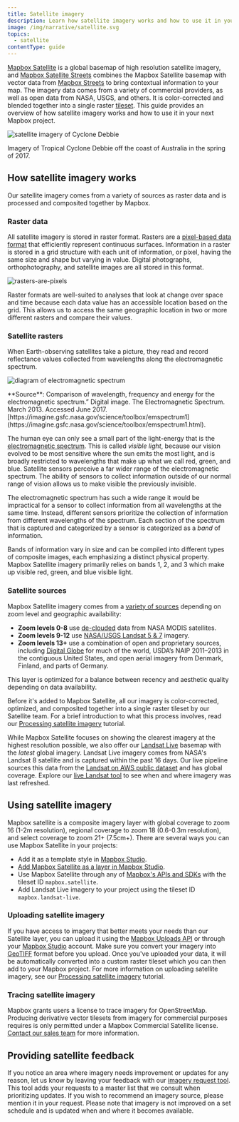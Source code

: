 ```yaml
---
title: Satellite imagery
description: Learn how satellite imagery works and how to use it in your next Mapbox project.
image: /img/narrative/satellite.svg
topics:
  - satellite
contentType: guide
---
```


[Mapbox Satellite](/help/glossary/mapbox-satellite) is a global basemap of high resolution satellite imagery, and [Mapbox Satellite Streets](https://www.mapbox.com/maps/satellite) combines the Mapbox Satellite basemap with vector data from [Mapbox Streets](https://www.mapbox.com/maps/streets/) to bring contextual information to your map. The imagery data comes from a variety of commercial providers, as well as open data from NASA, USGS, and others. It is color-corrected and blended together into a single raster [tileset](/help/glossary/tileset/). This guide provides an overview of how satellite imagery works and how to use it in your next Mapbox project.

![satellite imagery of Cyclone Debbie](/help/img/satellite/cyclone-debbie.jpg)

<div class='caption' markdown='1'>
Imagery of Tropical Cyclone Debbie off the coast of Australia in the spring of 2017.
</div>

## How satellite imagery works

Our satellite imagery comes from a variety of sources as raster data and is processed and composited together by Mapbox.

### Raster data

All satellite imagery is stored in raster format. Rasters are a [pixel-based data format](http://en.wikipedia.org/wiki/Raster_graphics) that efficiently represent continuous surfaces. Information in a raster is stored in a grid structure with each unit of information, or pixel, having the same size and shape but varying in value. Digital photographs, orthophotography, and satellite images are all stored in this format.

![rasters-are-pixels](/help/img/satellite/rasters-are-pixels.png)

Raster formats are well-suited to analyses that look at change over space and time because each data value has an accessible location based on the grid. This allows us to access the same geographic location in two or more different rasters and compare their values.

### Satellite rasters

When Earth-observing satellites take a picture, they read and record reflectance values collected from wavelengths along the electromagnetic spectrum.

![diagram of electromagnetic spectrum](/help/img/satellite/rasters-emspectrum.png)

<div class='caption' markdown='1'>
**Source**: Comparison of wavelength, frequency and energy for the electromagnetic spectrum.” Digital image. The Electromagnetic Spectrum. March 2013. Accessed June 2017. [https://imagine.gsfc.nasa.gov/science/toolbox/emspectrum1](https://imagine.gsfc.nasa.gov/science/toolbox/emspectrum1.html).
</div>

<!--copyeditor ignore previously-->
The human eye can only see a small part of the light-energy that is the [electromagnetic spectrum](http://en.wikipedia.org/wiki/Electromagnetic_spectrum). This is called _visible light_, because our vision evolved to be most sensitive where the sun emits the most light, and is broadly restricted to wavelengths that make up what we call red, green, and blue. Satellite sensors perceive a far wider range of the electromagnetic spectrum. The ability of sensors to collect information outside of our normal range of vision allows us to make visible the previously invisible.

The electromagnetic spectrum has such a wide range it would be impractical for a sensor to collect information from all wavelengths at the same time. Instead, different sensors prioritize the collection of information from different wavelengths of the spectrum. Each section of the spectrum that is captured and categorized by a sensor is categorized as a *band* of information.

Bands of information vary in size and can be compiled into different types of composite images, each emphasizing a distinct physical property. Mapbox Satellite imagery primarily relies on bands 1, 2, and 3 which make up visible red, green, and blue visible light.

### Satellite sources

Mapbox Satellite imagery comes from a [variety of sources](https://www.mapbox.com/about/maps/#data-sources) depending on zoom level and geographic availability:

- **Zoom levels 0-8** use [de-clouded](https://www.mapbox.com/blog/improving-mapbox-satellite-by-making-clouds-disappear/) data from NASA MODIS satellites.
- **Zoom levels 9-12** use [NASA/USGS Landsat 5 & 7](https://www.mapbox.com/blog/open-aerial/) imagery.
- **Zoom levels 13+** use a combination of open and proprietary sources, including [Digital Globe](https://www.mapbox.com/blog/digital-globe-partnership/) for much of the world, USDA’s NAIP 2011–2013 in the contiguous United States, and open aerial imagery from Denmark, Finland, and parts of Germany.

This layer is optimized for a balance between recency and aesthetic quality depending on data availability.

Before it's added to Mapbox Satellite, all our imagery is color-corrected, optimized, and composited together into a single raster tileset by our Satellite team. For a brief introduction to what this process involves, read our [Processing satellite imagery](/help/tutorials/processing-satellite-imagery) tutorial.

While Mapbox Satellite focuses on showing the clearest imagery at the highest resolution possible, we also offer our [Landsat Live](/help/glossary/landsat-live) basemap with the _latest_ global imagery. Landsat Live imagery comes from NASA's Landsat 8 satellite and is captured within the past 16 days. Our live pipeline sources this data from the [Landsat on AWS public dataset](https://aws.amazon.com/public-datasets/landsat/) and has global coverage. Explore our [live Landsat tool](https://www.mapbox.com/bites/00145/#8/39.996/25.131) to see when and where imagery was last refreshed.

## Using satellite imagery

Mapbox satellite is a composite imagery layer with global coverage to zoom 16 (1-2m resolution), regional coverage to zoom 18 (0.6-0.3m resolution), and select coverage to zoom 21+ (7.5cm+). There are several ways you can use Mapbox Satellite in your projects:

- Add it as a template style in [Mapbox Studio](https://www.mapbox.com/studio-manual/reference/styles/#pick-a-template).
- [Add Mapbox Satellite as a layer in Mapbox Studio](https://www.mapbox.com/studio-manual/reference/styles/#new-layer).
- Use Mapbox Satellite through any of [Mapbox's APIs and SDKs](https://docs.mapbox.com) with the tileset ID `mapbox.satellite`.
- Add Landsat Live imagery to your project using the tileset ID `mapbox.landsat-live`.

### Uploading satellite imagery

If you have access to imagery that better meets your needs than our Satellite layer, you can upload it using the [Mapbox Uploads API](https://docs.mapbox.com/api/maps/#uploads) or through your [Mapbox Studio](https://www.mapbox.com/studio) account. Make sure you convert your imagery into [GeoTIFF](/help/glossary/tiff) format before you upload. Once you've uploaded your data, it will be automatically converted into a custom raster tileset which you can then add to your Mapbox project. For more information on uploading satellite imagery, see our [Processing satellite imagery](/help/tutorials/processing-satellite-imagery/) tutorial.

### Tracing satellite imagery

Mapbox grants users a license to trace imagery for OpenStreetMap. Producing derivative vector tilesets from imagery for commercial purposes requires is only permitted under a Mapbox Commercial Satellite license. [Contact our sales team](https://www.mapbox.com/contact/sales/) for more information.

## Providing satellite feedback

If you notice an area where imagery needs improvement or updates for any reason, let us know by leaving your feedback with our [imagery request tool](https://www.mapbox.com/imagery-requests). This tool adds your requests to a master list that we consult when prioritizing updates. If you wish to recommend an imagery source, please mention it in your request. Please note that imagery is not improved on a set schedule and is updated when and where it becomes available.
